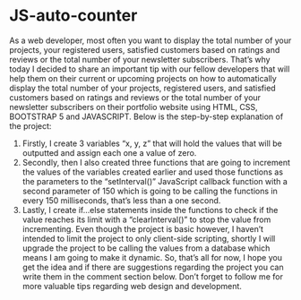 # JS-auto-counter
As a web developer, most often you want to display the total number of your projects, your registered users, satisfied customers based on ratings and reviews or the total number of your newsletter subscribers. That’s why today I decided to share an important tip with our fellow developers that will help them on their current or upcoming projects on how to automatically display the total number of your projects, registered users, and satisfied customers based on ratings and reviews or the total number of your newsletter subscribers on their portfolio website using HTML, CSS, BOOTSTRAP 5 and JAVASCRIPT. Below is the step-by-step explanation of the project:
1.    Firstly, I create 3 variables “x, y, z” that will hold the values that will be outputted and assign each one a value of zero.
2.    Secondly, then I also created three functions that are going to increment the values of the variables created earlier and used those functions as the parameters to the “setInterval()” JavaScript callback function with a second parameter of 150 which is going to be calling the functions in every 150 milliseconds, that’s less than a one second.
3.    Lastly, I create if…else statements inside the functions to check if the value reaches its limit with a “clearInterval()” to stop the value from incrementing.
Even though the project is basic however, I haven’t intended to limit the project to only client-side scripting, shortly I will upgrade the project to be calling the values from a database which means I am going to make it dynamic. So, that’s all for now, I hope you get the idea and if there are suggestions regarding the project you can write them in the comment section below. Don’t forget to follow me for more valuable tips regarding web design and development.
